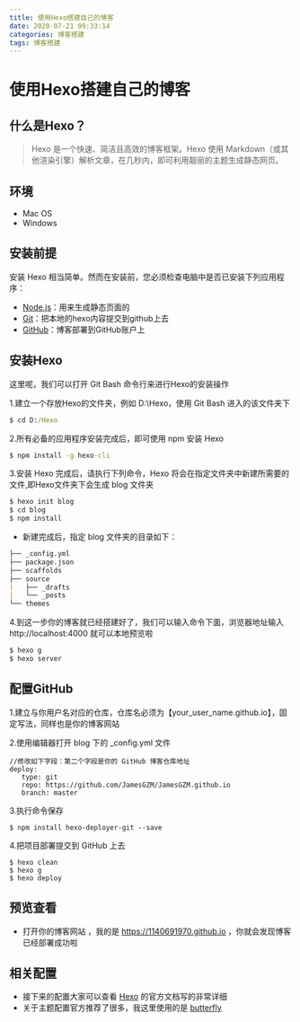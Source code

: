 ```yaml
---
title: 使用Hexo搭建自己的博客
date: 2020-07-21 09:33:14
categories: 博客搭建
tags: 博客搭建
---
```

# 使用Hexo搭建自己的博客

## 什么是Hexo？
> Hexo 是一个快速、简洁且高效的博客框架。Hexo 使用 Markdown（或其他渲染引擎）解析文章，在几秒内，即可利用靓丽的主题生成静态网页。

## 环境
- Mac OS
- Windows

## 安装前提
安装 Hexo 相当简单。然而在安装前，您必须检查电脑中是否已安装下列应用程序：
- [Node.js](https://nodejs.org/en/download/)：用来生成静态页面的
- [Git](https://git-scm.com/)：把本地的hexo内容提交到github上去
- [GitHub](https://github.com/)：博客部署到GitHub账户上

## 安装Hexo
这里呢，我们可以打开 Git Bash 命令行来进行Hexo的安装操作

1.建立一个存放Hexo的文件夹，例如 D:\Hexo，使用 Git Bash 进入的该文件夹下

```cmd
$ cd D:/Hexo
```

2.所有必备的应用程序安装完成后，即可使用 npm 安装 Hexo

```cmd
$ npm install -g hexo-cli
```

3.安装 Hexo 完成后，请执行下列命令，Hexo 将会在指定文件夹中新建所需要的文件,即Hexo文件夹下会生成 blog 文件夹

```cmd
$ hexo init blog
$ cd blog
$ npm install
```

- 新建完成后，指定 blog 文件夹的目录如下：

```markdown
├── _config.yml
├── package.json
├── scaffolds
├── source
|   ├── _drafts
|   └── _posts
└── themes
```

4.到这一步你的博客就已经搭建好了，我们可以输入命令下面，浏览器地址输入 http://localhost:4000 就可以本地预览啦

```cmd
$ hexo g
$ hexo server
```

## 配置GitHub

1.建立与你用户名对应的仓库，仓库名必须为【your_user_name.github.io】，固定写法，同样也是你的博客网站

2.使用编辑器打开 blog 下的 _config.yml 文件

```
//修改如下字段：第二个字段是你的 GitHub 博客仓库地址
deploy:
   type: git
   repo: https://github.com/JamesGZM/JamesGZM.github.io
   branch: master
```

3.执行命令保存

```
$ npm install hexo-deployer-git --save
```

4.把项目部署提交到 GitHub 上去

```
$ hexo clean
$ hexo g
$ hexo deploy
```

## 预览查看

- 打开你的博客网站 ，我的是 https://1140691970.github.io ，你就会发现博客已经部署成功啦

## 相关配置
- 接下来的配置大家可以查看 [Hexo](https://hexo.io/zh-cn/docs/configuration.html) 的官方文档写的非常详细
- 关于主题配置官方推荐了很多，我这里使用的是 [butterfly](https://demo.jerryc.me/posts/21cfbf15/)
